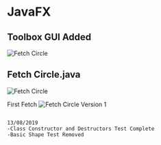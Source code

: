 # JavaFX
## Toolbox GUI Added
![Fetch Circle](http://boldnobold.com/FetchTools.jpg)


## Fetch Circle.java

![Fetch Circle](http://boldnobold.com/FetchCircle.gif)

First Fetch
![Fetch Circle Version 1](http://boldnobold.com/FetchCircle.JPG)
 
 
```

13/08/2019
-Class Constructor and Destructors Test Complete
-Basic Shape Test Removed

```
